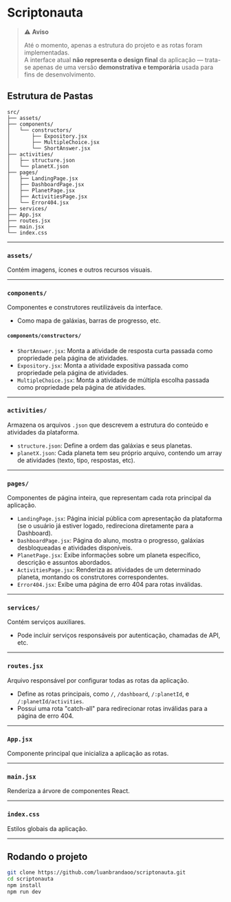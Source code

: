 # Scriptonauta

> ⚠️ **Aviso**
>
> Até o momento, apenas a estrutura do projeto e as rotas foram implementadas.  
> A interface atual **não representa o design final** da aplicação — trata-se apenas de uma versão **demonstrativa e temporária** usada para fins de desenvolvimento.


## Estrutura de Pastas

```
src/
├── assets/
├── components/
│   └── constructors/
│       ├── Expository.jsx
│       ├── MultipleChoice.jsx
│       └── ShortAnswer.jsx
├── activities/
│   ├── structure.json
│   └── planetX.json
├── pages/
│   ├── LandingPage.jsx
│   ├── DashboardPage.jsx
│   ├── PlanetPage.jsx
│   ├── ActivitiesPage.jsx
│   └── Error404.jsx
├── services/
├── App.jsx
├── routes.jsx
├── main.jsx
└── index.css
```

---

### `assets/`
Contém imagens, ícones e outros recursos visuais.

---

### `components/`
Componentes e construtores reutilizáveis da interface.
- Como mapa de galáxias, barras de progresso, etc.

#### `components/constructors/`
- `ShortAnswer.jsx`: Monta a atividade de resposta curta passada como propriedade pela página de atividades.
- `Expository.jsx`: Monta a atividade expositiva passada como propriedade pela página de atividades.
- `MultipleChoice.jsx`: Monta a atividade de múltipla escolha passada como propriedade pela página de atividades.

---

### `activities/`
Armazena os arquivos `.json` que descrevem a estrutura do conteúdo e atividades da plataforma.

- `structure.json`: Define a ordem das galáxias e seus planetas.
- `planetX.json`: Cada planeta tem seu próprio arquivo, contendo um array de atividades (texto, tipo, respostas, etc).

---

### `pages/`
Componentes de página inteira, que representam cada rota principal da aplicação.

- `LandingPage.jsx`: Página inicial pública com apresentação da plataforma (se o usuário já estiver logado, redireciona diretamente para a Dashboard).
- `DashboardPage.jsx`: Página do aluno, mostra o progresso, galáxias desbloqueadas e atividades disponíveis.
- `PlanetPage.jsx`: Exibe informações sobre um planeta específico, descrição e assuntos abordados.
- `ActivitiesPage.jsx`: Renderiza as atividades de um determinado planeta, montando os construtores correspondentes.
- `Error404.jsx`: Exibe uma página de erro 404 para rotas inválidas.

---

### `services/`
Contém serviços auxiliares.

- Pode incluir serviços responsáveis por autenticação, chamadas de API, etc.

---

### `routes.jsx`
Arquivo responsável por configurar todas as rotas da aplicação.

- Define as rotas principais, como `/`, `/dashboard`, `/:planetId`, e `/:planetId/activities`.
- Possui uma rota "catch-all" para redirecionar rotas inválidas para a página de erro 404.

---

### `App.jsx`
Componente principal que inicializa a aplicação as rotas.

---

### `main.jsx`
Renderiza a árvore de componentes React.

---

### `index.css`
Estilos globais da aplicação.

---

## Rodando o projeto

```bash
git clone https://github.com/luanbrandaoo/scriptonauta.git
cd scriptonauta
npm install
npm run dev
```

